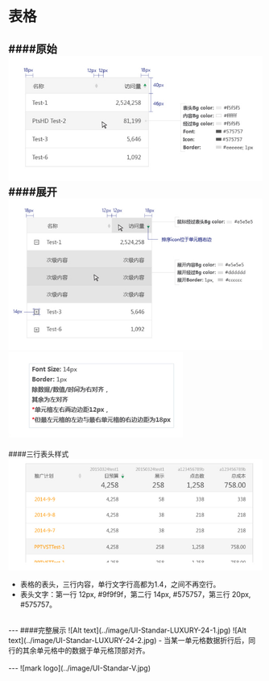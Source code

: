 # 表格

####原始
![Alt text](../image/UI-Standar-LUXURY-23-1.jpg)
####展开
![Alt text](../image/UI-Standar-LUXURY-23-2.jpg)
 ![Alt text](../image/UI-Standar-LUXURY-23-3.jpg)
---
####三行表头样式
![Alt text](../image/UI-Standar-LUXURY-23-4.jpg)

* 表格的表头，三行内容，单行文字行高都为1.4，之间不再空行。
* 表头文字：第一行 12px, #9f9f9f，第二行 14px, #575757，第三行 20px, #575757。

<br>
---
####完整展示
![Alt text](../image/UI-Standar-LUXURY-24-1.jpg)
![Alt text](../image/UI-Standar-LUXURY-24-2.jpg)
- 当某一单元格数据折行后，同行的其余单元格中的数据于单元格顶部对齐。

<br>
<br>
---
![mark logo](../image/UI-Standar-V.jpg)


